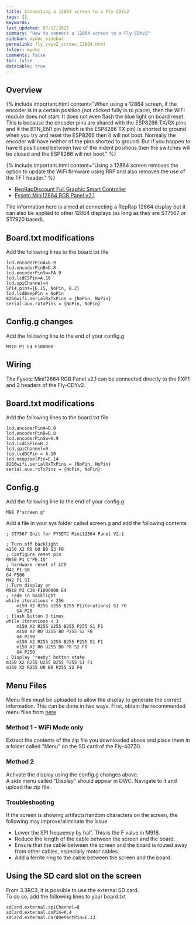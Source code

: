 ```yaml
---
title: Connecting a 12864 screen to a Fly-CDYv2
tags: []
keywords: 
last_updated: 07/12/2021
summary: "How to connect a 12864 screen to a Fly-CDYv2"
sidebar: mydoc_sidebar
permalink: fly_cdyv2_screen_12864.html
folder: mydoc
comments: false
toc: false
datatable: true
---
```


## Overview

{% include important.html content="When using a 12864 screen, if the encoder is in a certain position (not clicked fully in to place), then the WiFi module does not start. It does not even flash the blue light on board reset. This is because the encoder pins are shared with the ESP8266 TX/RX pins and if the BTN_EN1 pin (which is the ESP8266 TX pin) is shorted to ground when you try and reset the ESP8266 then it will not boot. Normally the encoder will have neither of the pins shorted to ground. But if you happen to have it positioned between two of the indent positions then the switches will be closed and the ESP8266 will not boot." %}

{% include important.html content="Using a 12864 screen removes the option to update the WiFi firmware using RRF and also removes the use of the TFT header." %}

<ul id="profileTabs" class="nav nav-tabs">
    <li class="active"><a class="noCrossRef" href="#reprap" data-toggle="tab">RepRapDiscount Full Graphic Smart Controller</a></li>
    <li><a class="noCrossRef" href="#fysetc" data-toggle="tab">Fysetc Mini12864 RGB Panel v2.1</a></li>
</ul>
  <div class="tab-content">
<div role="tabpanel" class="tab-pane active" id="reprap" markdown="1">

The information here is aimed at connecting a RepRap 12864 display but it can also be applied to other 12864 displays (as long as they are ST7567 or ST7920 based).  

## Board.txt modifications

Add the following lines to the board.txt file

```
lcd.encoderPinA=D.9
lcd.encoderPinB=D.8
lcd.encoderPinSw=PA.9
lcd.lcdCSPin=A.10
lcd.spiChannel=4
SPI4.pins={E.15, NoPin, B.2}
lcd.lcdBeepPin = NoPin
8266wifi.serialRxTxPins = {NoPin, NoPin}
serial.aux.rxTxPins = {NoPin, NoPin}
```

## Config.g changes

Add the following line to the end of your config.g

```
M918 P1 E4 F100000
```
</div>

<div role="tabpanel" class="tab-pane" id="fysetc" markdown="1">

## Wiring

The Fysetc Mini12864 RGB Panel v2.1 can be connected directly to the EXP1 and 2 headers of the Fly-CDYv2.  

## Board.txt modifications

Add the following lines to the board.txt file

```
lcd.encoderPinA=D.9
lcd.encoderPinB=D.8
lcd.encoderPinSw=A.9
lcd.lcdCSPin=B.2
lcd.spiChannel=0
lcd.lcdDCPin = A.10
led.neopixelPin=E.14
8266wifi.serialRxTxPins = {NoPin, NoPin}
serial.aux.rxTxPins = {NoPin, NoPin}
```

## Config.g

Add the following line to the end of your config.g

```
M98 P"screen.g"
```

Add a file in your sys folder called screen.g and add the following contents

```
; ST7567 Init for FYSETC Mini12864 Panel V2.1

; Turn off backlight
m150 X2 R0 U0 B0 S3 F0
; Configure reset pin
M950 P1 C"PE.15" 
; hardware reset of LCD
M42 P1 S0
G4 P500
M42 P1 S1
; Turn display on
M918 P2 C30 F1000000 E4
; Fade in backlight
while iterations < 256
    m150 X2 R255 U255 B255 P{iterations} S1 F0
    G4 P20
; flash Button 3 times
while iterations < 3
    m150 X2 R255 U255 B255 P255 S1 F1
    m150 X2 R0 U255 B0 P255 S2 F0
    G4 P250
    m150 X2 R255 U255 B255 P255 S1 F1
    m150 X2 R0 U255 B0 P0 S2 F0
    G4 P250
; Display "ready" button state  
m150 X2 R255 U255 B255 P255 S1 F1
m150 X2 R255 U0 B0 P255 S2 F0
```

</div>

</div>

## Menu Files

Menu files must be uploaded to allow the display to generate the correct information. This can be done in two ways.
First, obtain the recommended menu files from [here](https://github.com/jadonmmiller/UltimateDuetMenuSystem/releases/)

### Method 1 - WiFi Mode only

Extract the contents of the zip file you downloaded above and place them in a folder called "Menu" on the SD card of the Fly-407ZG. 

### Method 2

Activate the display using the config.g changes above.  
A side menu called "Display" should appear in DWC. Navigate to it and upload the zip file.  

### Troubleshooting

If the screen is showing artifacts/random characters on the screen, the following may improve/eliminate the issue

* Lower the SPI frequency by half. This is the F value in M918.  
* Reduce the length of the cable between the screen and the board.  
* Ensure that the cable between the screen and the board is routed away from other cables, especially motor cables.  
* Add a ferrite ring to the cable between the screen and the board.  

## Using the SD card slot on the screen

From 3.3RC3, it is possible to use the external SD card.  
To do so, add the following lines to your board.txt

```
sdCard.external.spiChannel=0
sdCard.external.csPin=A.4
sdCard.external.cardDetectPin=E.13
```